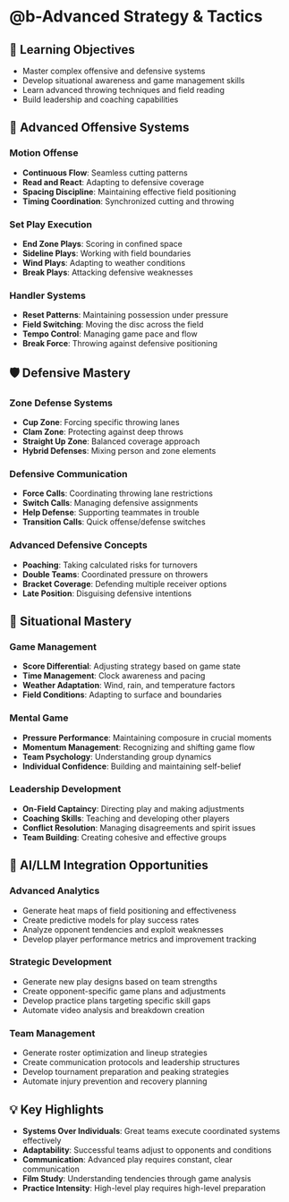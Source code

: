 # @b-Advanced Strategy & Tactics

## 🎯 Learning Objectives
- Master complex offensive and defensive systems
- Develop situational awareness and game management skills
- Learn advanced throwing techniques and field reading
- Build leadership and coaching capabilities

## 🔧 Advanced Offensive Systems

### Motion Offense
- **Continuous Flow**: Seamless cutting patterns
- **Read and React**: Adapting to defensive coverage
- **Spacing Discipline**: Maintaining effective field positioning
- **Timing Coordination**: Synchronized cutting and throwing

### Set Play Execution
- **End Zone Plays**: Scoring in confined space
- **Sideline Plays**: Working with field boundaries
- **Wind Plays**: Adapting to weather conditions
- **Break Plays**: Attacking defensive weaknesses

### Handler Systems
- **Reset Patterns**: Maintaining possession under pressure
- **Field Switching**: Moving the disc across the field
- **Tempo Control**: Managing game pace and flow
- **Break Force**: Throwing against defensive positioning

## 🛡️ Defensive Mastery

### Zone Defense Systems
- **Cup Zone**: Forcing specific throwing lanes
- **Clam Zone**: Protecting against deep throws
- **Straight Up Zone**: Balanced coverage approach
- **Hybrid Defenses**: Mixing person and zone elements

### Defensive Communication
- **Force Calls**: Coordinating throwing lane restrictions
- **Switch Calls**: Managing defensive assignments
- **Help Defense**: Supporting teammates in trouble
- **Transition Calls**: Quick offense/defense switches

### Advanced Defensive Concepts
- **Poaching**: Taking calculated risks for turnovers
- **Double Teams**: Coordinated pressure on throwers
- **Bracket Coverage**: Defending multiple receiver options
- **Late Position**: Disguising defensive intentions

## 🎯 Situational Mastery

### Game Management
- **Score Differential**: Adjusting strategy based on game state
- **Time Management**: Clock awareness and pacing
- **Weather Adaptation**: Wind, rain, and temperature factors
- **Field Conditions**: Adapting to surface and boundaries

### Mental Game
- **Pressure Performance**: Maintaining composure in crucial moments
- **Momentum Management**: Recognizing and shifting game flow
- **Team Psychology**: Understanding group dynamics
- **Individual Confidence**: Building and maintaining self-belief

### Leadership Development
- **On-Field Captaincy**: Directing play and making adjustments
- **Coaching Skills**: Teaching and developing other players
- **Conflict Resolution**: Managing disagreements and spirit issues
- **Team Building**: Creating cohesive and effective groups

## 🚀 AI/LLM Integration Opportunities

### Advanced Analytics
- Generate heat maps of field positioning and effectiveness
- Create predictive models for play success rates
- Analyze opponent tendencies and exploit weaknesses
- Develop player performance metrics and improvement tracking

### Strategic Development
- Generate new play designs based on team strengths
- Create opponent-specific game plans and adjustments
- Develop practice plans targeting specific skill gaps
- Automate video analysis and breakdown creation

### Team Management
- Generate roster optimization and lineup strategies
- Create communication protocols and leadership structures
- Develop tournament preparation and peaking strategies
- Automate injury prevention and recovery planning

## 💡 Key Highlights

- **Systems Over Individuals**: Great teams execute coordinated systems effectively
- **Adaptability**: Successful teams adjust to opponents and conditions
- **Communication**: Advanced play requires constant, clear communication
- **Film Study**: Understanding tendencies through game analysis
- **Practice Intensity**: High-level play requires high-level preparation